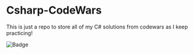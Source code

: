 # Csharp-CodeWars
This is just a repo to store all of my C# solutions from codewars as I keep practicing!

![Badge](https://www.codewars.com/users/chrislojacono/badges/large)
